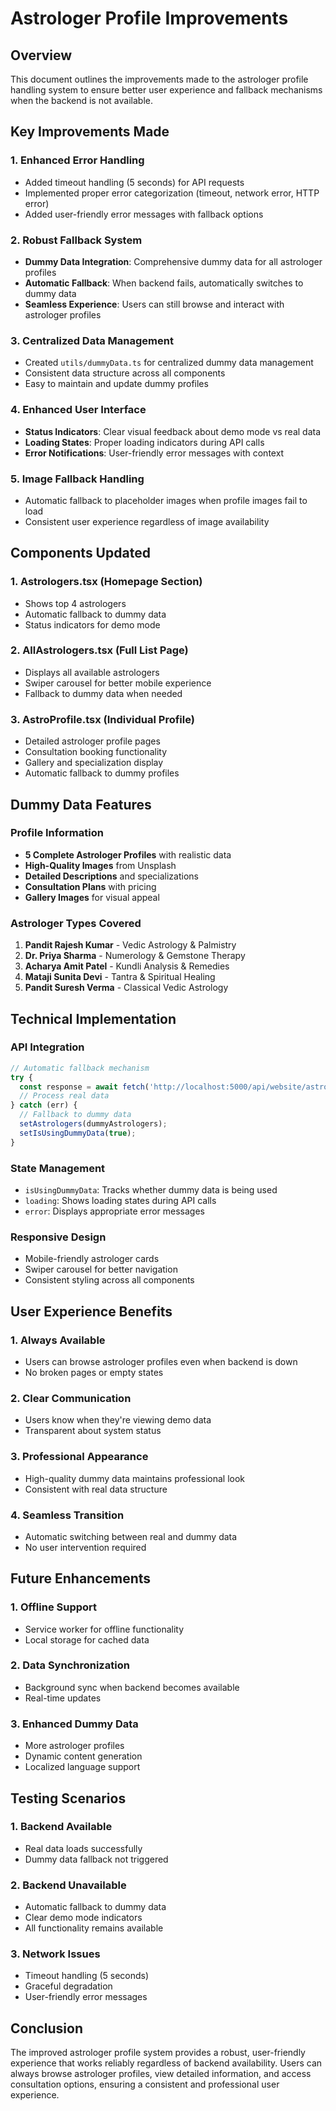 # Astrologer Profile Improvements

## Overview
This document outlines the improvements made to the astrologer profile handling system to ensure better user experience and fallback mechanisms when the backend is not available.

## Key Improvements Made

### 1. Enhanced Error Handling
- Added timeout handling (5 seconds) for API requests
- Implemented proper error categorization (timeout, network error, HTTP error)
- Added user-friendly error messages with fallback options

### 2. Robust Fallback System
- **Dummy Data Integration**: Comprehensive dummy data for all astrologer profiles
- **Automatic Fallback**: When backend fails, automatically switches to dummy data
- **Seamless Experience**: Users can still browse and interact with astrologer profiles

### 3. Centralized Data Management
- Created `utils/dummyData.ts` for centralized dummy data management
- Consistent data structure across all components
- Easy to maintain and update dummy profiles

### 4. Enhanced User Interface
- **Status Indicators**: Clear visual feedback about demo mode vs real data
- **Loading States**: Proper loading indicators during API calls
- **Error Notifications**: User-friendly error messages with context

### 5. Image Fallback Handling
- Automatic fallback to placeholder images when profile images fail to load
- Consistent user experience regardless of image availability

## Components Updated

### 1. Astrologers.tsx (Homepage Section)
- Shows top 4 astrologers
- Automatic fallback to dummy data
- Status indicators for demo mode

### 2. AllAstrologers.tsx (Full List Page)
- Displays all available astrologers
- Swiper carousel for better mobile experience
- Fallback to dummy data when needed

### 3. AstroProfile.tsx (Individual Profile)
- Detailed astrologer profile pages
- Consultation booking functionality
- Gallery and specialization display
- Automatic fallback to dummy profiles

## Dummy Data Features

### Profile Information
- **5 Complete Astrologer Profiles** with realistic data
- **High-Quality Images** from Unsplash
- **Detailed Descriptions** and specializations
- **Consultation Plans** with pricing
- **Gallery Images** for visual appeal

### Astrologer Types Covered
1. **Pandit Rajesh Kumar** - Vedic Astrology & Palmistry
2. **Dr. Priya Sharma** - Numerology & Gemstone Therapy
3. **Acharya Amit Patel** - Kundli Analysis & Remedies
4. **Mataji Sunita Devi** - Tantra & Spiritual Healing
5. **Pandit Suresh Verma** - Classical Vedic Astrology

## Technical Implementation

### API Integration
```typescript
// Automatic fallback mechanism
try {
  const response = await fetch('http://localhost:5000/api/website/astrologers');
  // Process real data
} catch (err) {
  // Fallback to dummy data
  setAstrologers(dummyAstrologers);
  setIsUsingDummyData(true);
}
```

### State Management
- `isUsingDummyData`: Tracks whether dummy data is being used
- `loading`: Shows loading states during API calls
- `error`: Displays appropriate error messages

### Responsive Design
- Mobile-friendly astrologer cards
- Swiper carousel for better navigation
- Consistent styling across all components

## User Experience Benefits

### 1. **Always Available**
- Users can browse astrologer profiles even when backend is down
- No broken pages or empty states

### 2. **Clear Communication**
- Users know when they're viewing demo data
- Transparent about system status

### 3. **Professional Appearance**
- High-quality dummy data maintains professional look
- Consistent with real data structure

### 4. **Seamless Transition**
- Automatic switching between real and dummy data
- No user intervention required

## Future Enhancements

### 1. **Offline Support**
- Service worker for offline functionality
- Local storage for cached data

### 2. **Data Synchronization**
- Background sync when backend becomes available
- Real-time updates

### 3. **Enhanced Dummy Data**
- More astrologer profiles
- Dynamic content generation
- Localized language support

## Testing Scenarios

### 1. **Backend Available**
- Real data loads successfully
- Dummy data fallback not triggered

### 2. **Backend Unavailable**
- Automatic fallback to dummy data
- Clear demo mode indicators
- All functionality remains available

### 3. **Network Issues**
- Timeout handling (5 seconds)
- Graceful degradation
- User-friendly error messages

## Conclusion

The improved astrologer profile system provides a robust, user-friendly experience that works reliably regardless of backend availability. Users can always browse astrologer profiles, view detailed information, and access consultation options, ensuring a consistent and professional user experience.




